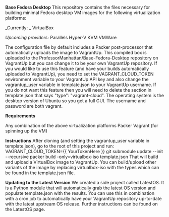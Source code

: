 **Base Fedora Desktop**
This repository contains the files necessary for building minimal Fedora desktop VM images for the following virtualization platforms:

_Currently: _
VirtualBox

_Upcoming providers:_
Parallels
Hyper-V
KVM
VMWare

The configuration file by default includes a Packer post-processor that automatically uploads the image to VagrantUp. This compiled box is uploaded to the ProfessorManhattan/Base-Fedora-Desktop repository on VagrantUp but you can change it to be your own VagrantUp repository. If you would like to use this feature (and have your builds automatically uploaded to VagrantUp), you need to set the VAGRANT_CLOUD_TOKEN environment variable to your VagrantUp API key and also change the vagrantup_user variable in template.json to your VagrantUp username. If you do not want this feature then you will need to delete the section in template.json that says "type": "vagrant-cloud".
The operating system is the desktop version of Ubuntu so you get a full GUI. The username and password are both vagrant.

**Requirements**

Any combination of the above virtualization platforms
Packer
Vagrant (for spinning up the VM)


**Instructions**
After cloning (and setting the vagrantup_user variable in template.json), go to the root of this project and run:
VAGRANT_CLOUD_TOKEN={{ YourTokenHere }}
git submodule update --init --recursive
packer build -only=virtualbox-iso template.json
That will build and upload a VirtualBox image to VagrantUp. You can build/upload other variants of the image by replacing virtualbox-iso with the types which can be found in the template.json file.

**Updating to the Latest Version**
We created a side project called LatestOS. It is a Python module that will automatically grab the latest OS version and populate template.json with the results. You can use this in combination with a cron job to automatically have your VagrantUp repository up-to-date with the latest upstream OS release. Further instructions can be found on the LatestOS page.
